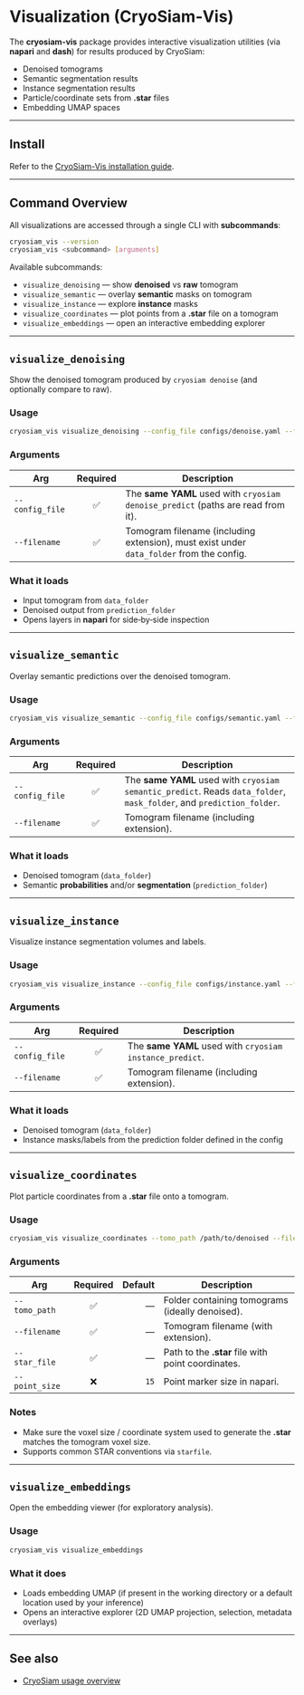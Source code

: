 # Visualization (CryoSiam‑Vis)

The **cryosiam-vis** package provides interactive visualization utilities (via **napari** and **dash**) for results
produced by CryoSiam:

- Denoised tomograms
- Semantic segmentation results
- Instance segmentation results
- Particle/coordinate sets from **.star** files
- Embedding UMAP spaces

---

## Install

Refer to the [CryoSiam-Vis installation guide](installation_vis.md). 

---

## Command Overview

All visualizations are accessed through a single CLI with **subcommands**:

```bash
cryosiam_vis --version
cryosiam_vis <subcommand> [arguments]
```

Available subcommands:

- `visualize_denoising` — show **denoised** vs **raw** tomogram
- `visualize_semantic` — overlay **semantic** masks on tomogram
- `visualize_instance` — explore **instance** masks
- `visualize_coordinates` — plot points from a **.star** file on a tomogram
- `visualize_embeddings` — open an interactive embedding explorer

---

## `visualize_denoising`

Show the denoised tomogram produced by `cryosiam denoise` (and optionally compare to raw).

### Usage

```bash
cryosiam_vis visualize_denoising --config_file configs/denoise.yaml --filename TS_01.mrc
```

### Arguments

| Arg             | Required | Description                                                                              |
|-----------------|:--------:|------------------------------------------------------------------------------------------|
| `--config_file` |    ✅     | The **same YAML** used with `cryosiam denoise_predict` (paths are read from it).         |
| `--filename`    |    ✅     | Tomogram filename (including extension), must exist under `data_folder` from the config. |

### What it loads

- Input tomogram from `data_folder`
- Denoised output from `prediction_folder`
- Opens layers in **napari** for side‑by‑side inspection

---

## `visualize_semantic`

Overlay semantic predictions over the denoised tomogram.

### Usage

```bash
cryosiam_vis visualize_semantic --config_file configs/semantic.yaml --filename TS_01.mrc
```

### Arguments

| Arg             | Required | Description                                                                                                           |
|-----------------|:--------:|-----------------------------------------------------------------------------------------------------------------------|
| `--config_file` |    ✅     | The **same YAML** used with `cryosiam semantic_predict`. Reads `data_folder`, `mask_folder`, and `prediction_folder`. |
| `--filename`    |    ✅     | Tomogram filename (including extension).                                                                              |

### What it loads

- Denoised tomogram (`data_folder`)
- Semantic **probabilities** and/or **segmentation** (`prediction_folder`)

---

## `visualize_instance`

Visualize instance segmentation volumes and labels.

### Usage

```bash
cryosiam_vis visualize_instance --config_file configs/instance.yaml --filename TS_01.mrc
```

### Arguments

| Arg             | Required | Description                                              |
|-----------------|:--------:|----------------------------------------------------------|
| `--config_file` |    ✅     | The **same YAML** used with `cryosiam instance_predict`. |
| `--filename`    |    ✅     | Tomogram filename (including extension).                 |

### What it loads

- Denoised tomogram (`data_folder`)
- Instance masks/labels from the prediction folder defined in the config

---

## `visualize_coordinates`

Plot particle coordinates from a **.star** file onto a tomogram.

### Usage

```bash
cryosiam_vis visualize_coordinates --tomo_path /path/to/denoised --filename TS_01.mrc --star_file /path/to/coordinates.star --point_size 15
```

### Arguments

| Arg            | Required | Default | Description                                        |
|----------------|:--------:|--------:|----------------------------------------------------|
| `--tomo_path`  |    ✅     |       — | Folder containing tomograms (ideally denoised).    |
| `--filename`   |    ✅     |       — | Tomogram filename (with extension).                |
| `--star_file`  |    ✅     |       — | Path to the **.star** file with point coordinates. |
| `--point_size` |    ❌     |    `15` | Point marker size in napari.                       |

### Notes

- Make sure the voxel size / coordinate system used to generate the **.star** matches the tomogram voxel size.
- Supports common STAR conventions via `starfile`.

---

## `visualize_embeddings`

Open the embedding viewer (for exploratory analysis).

### Usage

```bash
cryosiam_vis visualize_embeddings
```

### What it does

- Loads embedding UMAP (if present in the working directory or a default location used by your inference)
- Opens an interactive explorer (2D UMAP projection, selection, metadata overlays)

---

## See also

- [CryoSiam usage overview](usage.md)

